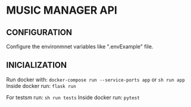 # MUSIC MANAGER API

## CONFIGURATION

Configure the environmnet variables like ".envExample" file.

## INICIALIZATION

Run docker with: `docker-compose run --service-ports app` or `sh run app`
Inside docker run: `flask run`


For testsm run: `sh run tests`
Inside docker run: `pytest`

